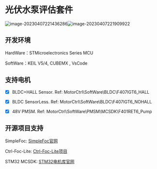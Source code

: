 # 光伏水泵评估套件

![image-20230407221436286](https://pic-1256068477.cos.ap-shanghai.myqcloud.com/img/image-20230407221436286.png)![image-20230407221909922](https://pic-1256068477.cos.ap-shanghai.myqcloud.com/img/image-20230407221909922.png)  



## 开发环境

HardWare：STMicroelectronics Series MCU

SoftWare：KEIL V5/4, CUBEMX , VsCode



## 支持电机

- [x] BLDC+HALL Sensor. Ref: MotorCtrl\SoftWare\BLDC\F407IGT6_HALL
- [x] BLDC SensorLess. Ref: MotorCtrl\SoftWare\BLDC\F407IGT6_NOHALL
- [x] 48V PMSM. Ref: MotorCtrl\SoftWare\PMSM\MCSDK\F401RET6_Pump





## 开源项目支持

SimpleFoc: [SimpleFoc官网](https://simplefoc.com/)

Ctrl-Foc-Lite: [Ctrl-Foc-Lite项目](https://github.com/peng-zhihui/Ctrl-FOC-Lite)

STM32 MCSDK: [STM32电机库官网](https://www.st.com/content/st_com/en/products/embedded-software/mcu-mpu-embedded-software/stm32-embedded-software/stm32cube-expansion-packages/x-cube-mcsdk.html)

